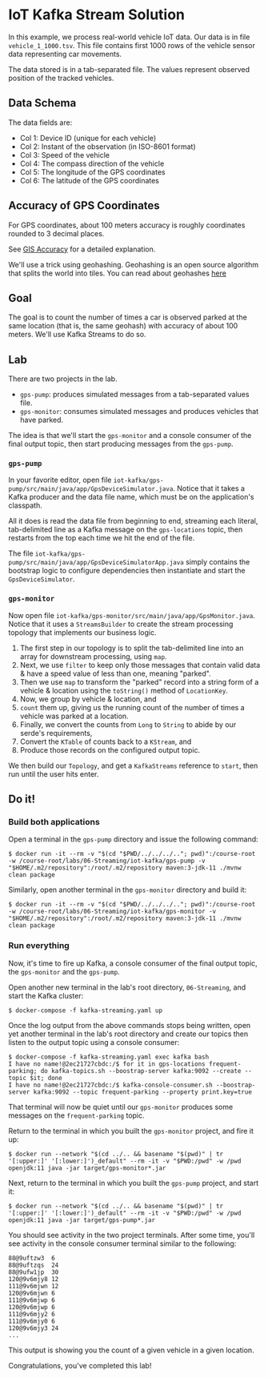 # IoT Kafka Stream Solution

In this example, we process real-world vehicle IoT data. Our data is in file `vehicle_1_1000.tsv`. This file contains
first 1000 rows of the vehicle sensor data representing car movements.

The data stored is in a tab-separated file. The values represent observed position of the tracked vehicles.

## Data Schema

The data fields are:

- Col 1: Device ID (unique for each vehicle)
- Col 2: Instant of the observation (in ISO-8601 format)
- Col 3: Speed of the vehicle
- Col 4: The compass direction of the vehicle
- Col 5: The longitude of the GPS coordinates
- Col 6: The latitude of the GPS coordinates

## Accuracy of GPS Coordinates

For GPS coordinates, about 100 meters accuracy is roughly coordinates rounded to 3 decimal places.

See [GIS Accuracy](https://gis.stackexchange.com/questions/8650/measuring-accuracy-of-latitude-and-longitude) for a
detailed explanation.

We'll use a trick using geohashing. Geohashing is an open source algorithm that splits the world into tiles. You can
read about geohashes [here](https://en.wikipedia.org/wiki/Geohash)

## Goal

The goal is to count the number of times a car is observed parked at the same location (that is, the same geohash) with
accuracy of about 100 meters. We'll use Kafka Streams to do so.

## Lab

There are two projects in the lab.

* `gps-pump`: produces simulated messages from a tab-separated values file.
* `gps-monitor`: consumes simulated messages and produces vehicles that have parked.

The idea is that we'll start the `gps-monitor` and a console consumer of the final output topic, then start producing
messages from the `gps-pump`.

### `gps-pump`

In your favorite editor, open file `iot-kafka/gps-pump/src/main/java/app/GpsDeviceSimulator.java`. Notice that it takes
a Kafka producer and the data file name, which must be on the application's classpath.

All it does is read the data file from beginning to end, streaming each literal, tab-delimited line as a Kafka message
on the `gps-locations` topic, then restarts from the top each time we hit the end of the file.

The file `iot-kafka/gps-pump/src/main/java/app/GpsDeviceSimulatorApp.java` simply contains the bootstrap logic to
configure dependencies then instantiate and start the `GpsDeviceSimulator`.

### `gps-monitor`

Now open file `iot-kafka/gps-monitor/src/main/java/app/GpsMonitor.java`. Notice that it uses a `StreamsBuilder` to
create the stream processing topology that implements our business logic.

1. The first step in our topology is to split the tab-delimited line into an array for downstream processing,
   using `map`.
2. Next, we use `filter` to keep only those messages that contain valid data & have a speed value of less than one,
   meaning "parked".
3. Then we use `map` to transform the "parked" record into a string form of a vehicle & location using the `toString()`
   method of `LocationKey`.
4. Now, we group by vehicle & location, and
5. `count` them up, giving us the running count of the number of times a vehicle was parked at a location.
6. Finally, we convert the counts from `Long` to `String` to abide by our serde's requirements,
7. Convert the `KTable` of counts back to a `KStream`, and
8. Produce those records on the configured output topic.

We then build our `Topology`, and get a `KafkaStreams` reference to `start`, then run until the user hits enter.

## Do it!

### Build both applications

Open a terminal in the `gps-pump` directory and issue the following command:

```shell
$ docker run -it --rm -v "$(cd "$PWD/../../../.."; pwd)":/course-root -w /course-root/labs/06-Streaming/iot-kafka/gps-pump -v "$HOME/.m2/repository":/root/.m2/repository maven:3-jdk-11 ./mvnw clean package
```

Similarly, open another terminal in the `gps-monitor` directory and build it:

```shell
$ docker run -it --rm -v "$(cd "$PWD/../../../.."; pwd)":/course-root -w /course-root/labs/06-Streaming/iot-kafka/gps-monitor -v "$HOME/.m2/repository":/root/.m2/repository maven:3-jdk-11 ./mvnw clean package
```

### Run everything

Now, it's time to fire up Kafka, a console consumer of the final output topic, the `gps-monitor` and the `gps-pump`.

Open another new terminal in the lab's root directory, `06-Streaming`, and start the Kafka cluster:

```shell
$ docker-compose -f kafka-streaming.yaml up
```

Once the log output from the above commands stops being written, open yet another terminal in the lab's root directory
and create our topics then listen to the output topic using a console consumer:

```shell
$ docker-compose -f kafka-streaming.yaml exec kafka bash
I have no name!@2ec21727cbdc:/$ for it in gps-locations frequent-parking; do kafka-topics.sh --boostrap-server kafka:9092 --create --topic $it; done
I have no name!@2ec21727cbdc:/$ kafka-console-consumer.sh --boostrap-server kafka:9092 --topic frequent-parking --property print.key=true
```

That terminal will now be quiet until our `gps-monitor` produces some messages on the `frequent-parking` topic.

Return to the terminal in which you built the `gps-monitor` project, and fire it up:

```shell
$ docker run --network "$(cd ../.. && basename "$(pwd)" | tr '[:upper:]' '[:lower:]')_default" --rm -it -v "$PWD:/pwd" -w /pwd openjdk:11 java -jar target/gps-monitor*.jar
```

Next, return to the terminal in which you built the `gps-pump` project, and start it:

```shell
$ docker run --network "$(cd ../.. && basename "$(pwd)" | tr '[:upper:]' '[:lower:]')_default" --rm -it -v "$PWD:/pwd" -w /pwd openjdk:11 java -jar target/gps-pump*.jar
```

You should see activity in the two project terminals. After some time, you'll see activity in the console consumer
terminal similar to the following:

```shell
88@9uftzw3	6
88@9uftzqs	24
88@9ufw1jp	30
120@9v6mjy8	12
111@9v6mjwn	12
120@9v6mjwn	6
111@9v6mjwp	6
120@9v6mjwp	6
111@9v6mjy2	6
111@9v6mjy0	6
120@9v6mjy3	24
...
```

This output is showing you the count of a given vehicle in a given location.

Congratulations, you've completed this lab!
